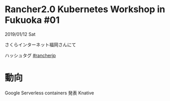 # Rancher2.0 Kubernetes Workshop in Fukuoka #01

2019/01/12 Sat

さくらインターネット福岡さんにて

ハッシュタグ [#rancherjp](https://twitter.com/search?q=%23rancherjp)


# 動向

Google Serverless containers 発表
Knative

